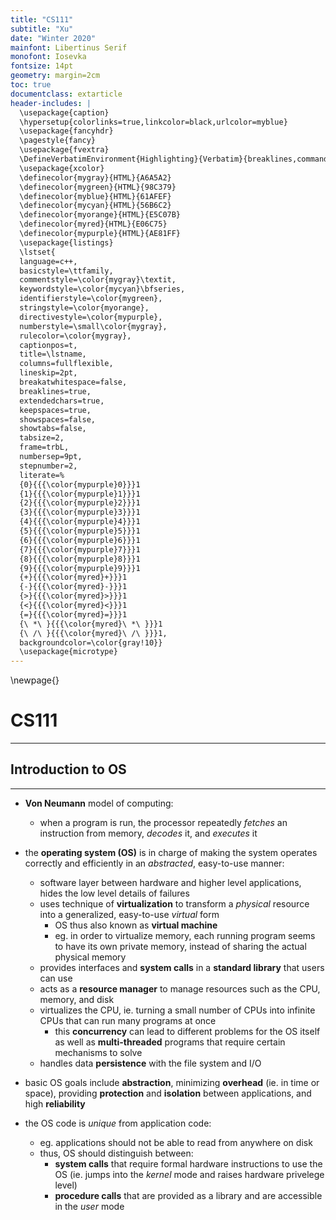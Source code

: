 ```yaml
---
title: "CS111"
subtitle: "Xu"
date: "Winter 2020"
mainfont: Libertinus Serif
monofont: Iosevka
fontsize: 14pt
geometry: margin=2cm
toc: true
documentclass: extarticle
header-includes: |
  \usepackage{caption}
  \hypersetup{colorlinks=true,linkcolor=black,urlcolor=myblue}
  \usepackage{fancyhdr}
  \pagestyle{fancy}
  \usepackage{fvextra}
  \DefineVerbatimEnvironment{Highlighting}{Verbatim}{breaklines,commandchars=\\\{\}}
  \usepackage{xcolor}
  \definecolor{mygray}{HTML}{A6A5A2}
  \definecolor{mygreen}{HTML}{98C379}
  \definecolor{myblue}{HTML}{61AFEF}
  \definecolor{mycyan}{HTML}{56B6C2}
  \definecolor{myorange}{HTML}{E5C07B}
  \definecolor{myred}{HTML}{E06C75}
  \definecolor{mypurple}{HTML}{AE81FF}
  \usepackage{listings}
  \lstset{
  language=c++,
  basicstyle=\ttfamily,
  commentstyle=\color{mygray}\textit,
  keywordstyle=\color{mycyan}\bfseries,
  identifierstyle=\color{mygreen},
  stringstyle=\color{myorange},
  directivestyle=\color{mypurple},
  numberstyle=\small\color{mygray},
  rulecolor=\color{mygray},
  captionpos=t,
  title=\lstname,
  columns=fullflexible,
  lineskip=2pt,
  breakatwhitespace=false,
  breaklines=true,
  extendedchars=true,
  keepspaces=true,
  showspaces=false,
  showtabs=false,
  tabsize=2,
  frame=trbL,
  numbersep=9pt,
  stepnumber=2,
  literate=%
  {0}{{{\color{mypurple}0}}}1
  {1}{{{\color{mypurple}1}}}1
  {2}{{{\color{mypurple}2}}}1
  {3}{{{\color{mypurple}3}}}1
  {4}{{{\color{mypurple}4}}}1
  {5}{{{\color{mypurple}5}}}1
  {6}{{{\color{mypurple}6}}}1
  {7}{{{\color{mypurple}7}}}1
  {8}{{{\color{mypurple}8}}}1
  {9}{{{\color{mypurple}9}}}1
  {+}{{{\color{myred}+}}}1
  {-}{{{\color{myred}-}}}1
  {>}{{{\color{myred}>}}}1
  {<}{{{\color{myred}<}}}1
  {=}{{{\color{myred}=}}}1
  {\ *\ }{{{\color{myred}\ *\ }}}1
  {\ /\ }{{{\color{myred}\ /\ }}}1,
  backgroundcolor=\color{gray!10}}
  \usepackage{microtype}
---
```


\newpage{}

# CS111
***

## Introduction to OS
***

- **Von Neumann** model of computing:
  - when a program is run, the processor repeatedly *fetches* an instruction from memory, *decodes* it, and *executes* it

- the **operating system (OS)** is in charge of making the system operates correctly and efficiently in an *abstracted*, easy-to-use manner:
  - software layer between hardware and higher level applications, hides the low level details of failures
  - uses technique of **virtualization** to transform a *physical* resource into a generalized, easy-to-use *virtual* form
    - OS thus also known as **virtual machine**
    - eg. in order to virtualize memory, each running program seems to have its own private memory, instead of sharing the actual physical memory
  - provides interfaces and **system calls** in a **standard library** that users can use
  - acts as a **resource manager** to manage resources such as the CPU, memory, and disk
  - virtualizes the CPU, ie. turning a small number of CPUs into infinite CPUs that can run many programs at once
    - this **concurrency** can lead to different problems for the OS itself as well as **multi-threaded** programs that require certain mechanisms to solve
  - handles data **persistence** with the file system and I/O
- basic OS goals include **abstraction**, minimizing **overhead** (ie. in time or space), providing **protection** and **isolation** between applications, and high **reliability**
- the OS code is *unique* from application code:
  - eg. applications should not be able to read from anywhere on disk
  - thus, OS should distinguish between:
    - **system calls** that require formal hardware instructions to use the OS (ie. jumps into the *kernel* mode and raises hardware privelege level)
    - **procedure calls** that are provided as a library and are accessible in the *user* mode

##
